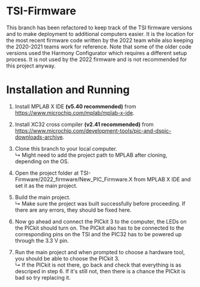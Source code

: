 # TSI-Firmware

This branch has been refactored to keep track of the TSI firmware versions and to make deployment to additional computers easier. It is the location for the most recent firmware code written by the 2022 team while also keeping the 2020-2021 teams work for reference. Note that some of the older code versions used the Harmony Configurator which requires a different setup process. It is not used by the 2022 firmware and is not recommended for this project anyway. 

# Installation and Running

1. Install MPLAB X IDE **(v5.40 recommended)** from https://www.microchip.com/mplab/mplab-x-ide.
  
2. Install XC32 cross compiler **(v2.41 recommended)** from https://www.microchip.com/development-tools/pic-and-dspic-downloads-archive.

3. Clone this branch to your local computer. <br>
   ↳ Might need to add the project path to MPLAB after cloning, depending on the OS.

4. Open the project folder at TSI-Firmware/2022_firmware/New_PIC_Firmware.X from MPLAB X IDE and set it as the main project.

5. Build the main project. <br>
   ↳ Make sure the project was built successfully before proceeding. If there are any errors, they should be fixed here.

6. Now go ahead and connect the PICkit 3 to the computer, the LEDs on the PICkit should turn on. The PICkit also has to be connected to the corresponding pins on the TSI and the PIC32 has to be powered up through the 3.3 V pin.

7. Run the main project and when prompted to choose a hardware tool, you should be able to choose the PICkit 3. <br>
   ↳ If the PICkit is not there, go back and check that everything is as descriped in step 6. If it's still not, then there is a chance the PICkit is bad so try replacing it.
